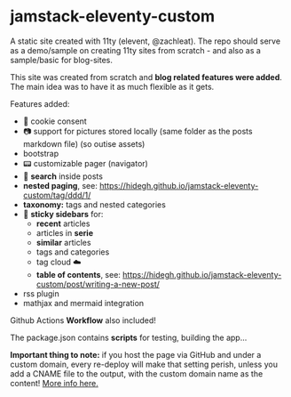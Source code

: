 # jamstack-eleventy-custom
A static site created with 11ty (elevent, @zachleat). The repo should serve as a demo/sample on creating 11ty sites from scratch - and also as a sample/basic for blog-sites.

This site was created from scratch and **blog related features were added**. The main idea was to have it as much flexible as it gets. 

Features added:
- :cookie: cookie consent
- :camera: support for pictures stored locally (same folder as the posts markdown file) (so outise assets)
- bootstrap
- :pager: customizable pager (navigator)
- :eyes: **search** inside posts
- **nested paging**, see: https://hidegh.github.io/jamstack-eleventy-custom/tag/ddd/1/
- **taxonomy:** tags and nested categories
- :page_facing_up: **sticky sidebars** for:
  - **recent** articles
  - articles in **serie**
  - **similar** articles
  - tags and categories
  - tag cloud :cloud:
  - **table of contents**, see: https://hidegh.github.io/jamstack-eleventy-custom/post/writing-a-new-post/
 - rss plugin
 - mathjax and mermaid integration

Github Actions **Workflow** also included!

The package.json contains **scripts** for testing, building the app...

**Important thing to note:** if you host the page via GitHub and under a custom domain, every re-deploy will make that setting perish, unless you add a CNAME file to the output, with the custom domain name as the content! [More info here.](https://github.com/tschaub/gh-pages/issues/213)